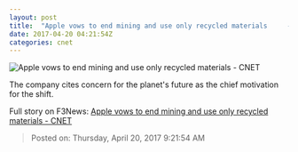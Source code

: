 ```yaml
---
layout: post
title:  "Apple vows to end mining and use only recycled materials     - CNET"
date: 2017-04-20 04:21:54Z
categories: cnet
---
```


![Apple vows to end mining and use only recycled materials     - CNET](https://cnet2.cbsistatic.com/img/CW_hnOb3e75AyatzxeTONicwnuM=/670x503/2017/04/20/9563e5ce-b49b-4854-955a-5aae4e359d7c/gettyimages-494832565.jpg)

The company cites concern for the planet's future as the chief motivation for the shift.


Full story on F3News: [Apple vows to end mining and use only recycled materials     - CNET](http://www.f3nws.com/n/JdNrVG)

> Posted on: Thursday, April 20, 2017 9:21:54 AM
